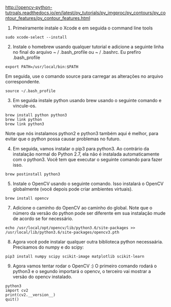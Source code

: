 http://opencv-python-tutroals.readthedocs.io/en/latest/py_tutorials/py_imgproc/py_contours/py_contour_features/py_contour_features.html

1. Primeiramente instale o Xcode e em seguida o command line tools
```
sudo xcode-select --install
```

2. Instale o homebrew usando qualquer tutorial e adicione a seguinte linha no final do arquivo ~ / .bash_profile ou ~ / .bashrc. Eu prefiro .bash_profile
```
export PATH=/usr/local/bin:$PATH
```

Em seguida, use o comando source para carregar as alterações no arquivo correspondente.
```
source ~/.bash_profile
```
3. Em seguida instale python usando brew usando o seguinte comando e vincule-os.
```
brew install python python3
brew link python
brew link python3
```
Note que nós instalamos python2 e python3 também aqui é melhor, para evitar que o python possa causar problemas no futuro.

4. Em seguida, vamos instalar o pip3 para python3. Ao contrário da instalação normal do Python 2.7, ela não é instalada automaticamente com o python3. Você tem que executar o seguinte comando para fazer isso.
```
brew postinstall python3
```
5. Instale o OpenCV usando o seguinte comando. Isso instalará o OpenCV globalmente (você depois pode criar ambientes virtuais).
```
brew install opencv
```
7. Adicione o caminho do OpenCV ao caminho do global. Note que o número da versão do python pode ser diferente em sua instalação mude de acordo se for necessário.
```
echo /usr/local/opt/opencv/lib/python3.6/site-packages >> /usr/local/lib/python3.6/site-packages/opencv3.pth
```
8. Agora você pode instalar qualquer outra biblioteca python necessaária. Precisamos do numpy e do scipy:
```
pip3 install numpy scipy scikit-image matplotlib scikit-learn
```

9. Agora vamos tentar rodar o OpenCV :)
O primeiro comando rodará o python3 e o segundo importará o opencv, o terceiro vai mostrar a versão do opencv instalado. 

```
python3
import cv2
print(cv2.__version__)
quit()
```
